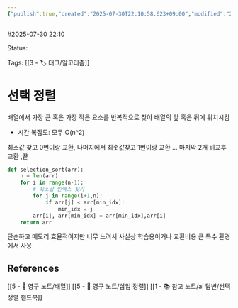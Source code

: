 ```yaml
---
{"publish":true,"created":"2025-07-30T22:10:58.623+09:00","modified":"2025-08-01T00:19:45.527+09:00","cssclasses":""}
---
```


#2025-07-30 22:10

Status: 

Tags: [[3 - 🏷️ 태그/알고리즘]]

# 선택 정렬
배열에서 가장 큰 혹은 가장 작은 요소를 반복적으로 찾아 배열의 앞 혹은 뒤에 위치시킴
- 시간 복잡도: 모두 O(n^2)

최소값 찾고 0번이랑 교환, 나머지에서 최솟값찾고 1번이랑 교환 ... 마지막 2개 비교후 교환 ,끝
```python
def selection_sort(arr):
	n = len(arr)
	for i in range(n-1):
		# 최소값 인덱스 찾기
		for j in range(i+1,n):
			if arr[j] < arr[min_idx]:
				min_idx = j
		arr[i], arr[min_idx] = arr[min_idx],arr[i]
	return arr
```

단순하고 메모리 효율적이지만 너무 느려서 사실상 학습용이거나 교환비용 큰 특수 환경에서 사용
## References
 [[5 - 💎 영구 노트/배열]]
 [[5 - 💎 영구 노트/삽입 정렬]]
 [[1 - 📚 참고 노트/ai 답변/선택 정렬 핸드북]]